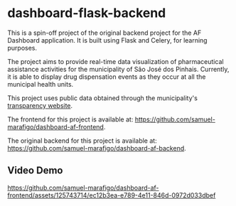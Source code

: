 # dashboard-flask-backend

This is a spin-off project of the original backend project for the AF Dashboard application. It is built using Flask and Celery, for learning purposes.

The project aims to provide real-time data visualization of pharmaceutical assistance activities for the municipality of São José dos Pinhais. Currently, it is able to display drug dispensation events as they occur at all the municipal health units.

This project uses public data obtained through the municipality's [transparency website](https://saudetransparente2.sjp.pr.gov.br).

The frontend for this project is available at: https://github.com/samuel-marafigo/dashboard-af-frontend.

The original backend for this project is available at: https://github.com/samuel-marafigo/dashboard-af-backend.


## Video Demo


https://github.com/samuel-marafigo/dashboard-af-frontend/assets/125743714/ec12b3ea-e789-4e11-846d-0972d033dbef
